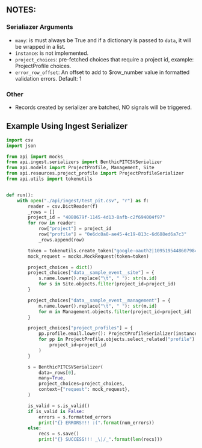 ## NOTES:

### Serialiazer Arguments

- `many`: is must always be True and if a dictionary is passed to `data`, it will be wrapped in a list.
- `instance`: is not implemented.
- `project_choices`: pre-fetched choices that require a project id, example: ProjectProfile choices.
- `error_row_offset`: An offset to add to $row_number value in formatted validation errors.  Default: 1


### Other

- Records created by serializer are batched, NO signals will be triggered.


## Example Using Ingest Serializer

```python
import csv
import json

from api import mocks
from api.ingest.serializers import BenthicPITCSVSerializer
from api.models import ProjectProfile, Management, Site
from api.resources.project_profile import ProjectProfileSerializer
from api.utils import tokenutils


def run():
    with open("./api/ingest/test_pit.csv", "r") as f:
        reader = csv.DictReader(f)
        _rows = []
        project_id = "4080679f-1145-4d13-8afb-c2f694004f97"
        for row in reader:
            row["project"] = project_id
            row["profile"] = "0e6dc8a8-ae45-4c19-813c-6d688ed6a7c3"
            _rows.append(row)

        token = tokenutils.create_token("google-oauth2|109519544860798433542")
        mock_request = mocks.MockRequest(token=token)

        project_choices = dict()
        project_choices["data__sample_event__site"] = {
            s.name.lower().replace("\t", " "): str(s.id)
            for s in Site.objects.filter(project_id=project_id)
        }

        project_choices["data__sample_event__management"] = {
            m.name.lower().replace("\t", " "): str(m.id)
            for m in Management.objects.filter(project_id=project_id)
        }

        project_choices["project_profiles"] = {
            pp.profile.email.lower(): ProjectProfileSerializer(instance=pp).data
            for pp in ProjectProfile.objects.select_related("profile").filter(
                project_id=project_id
            )
        }

        s = BenthicPITCSVSerializer(
            data=_rows[0],
            many=True,
            project_choices=project_choices,
            context={"request": mock_request},
        )

        is_valid = s.is_valid()
        if is_valid is False:
            errors = s.formatted_errors
            print("{} ERRORS!!! :(".format(num_errors))
        else:
            recs = s.save()
            print("{} SUCCESS!!! _\|/_".format(len(recs)))

```